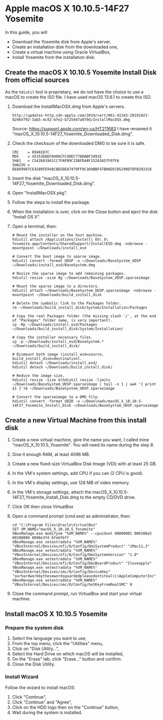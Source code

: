 ﻿# Apple macOS X 10.10.5-14F27 Yosemite

In this guide, you will

-   Download the Yosemite disk from Apple's server,
-   Create an installation disk from the downloaded one,
-   Create a virtual machine using Oracle VirtualBox,
-   Install Yosemite from the installation disk.

## Create the macOS X 10.10.5 Yosemite Install Disk from official sources

As the `hdiutil` tool is proprietary, we do not have the choice to use a macOS to create the ISO file. I have used macOS 13.6.1 to create this ISO.

1.  Download the InstallMacOSX.dmg from Apple's servers.

        http://updates-http.cdn-apple.com/2019/cert/061-41343-20191023-02465f92-3ab5-4c92-bfe2-b725447a070d/InstallMacOSX.dmg

    Source: https://support.apple.com/en-us/HT211683
    I have renamed it "macOS_X_10.10.5-14F27_Yosemite_Downloaded_Disk.dmg".

2.  Check the checksum of the downloaded DMG to be sure it is safe.

        CRC    = 8948187C
        MD5    = 453536DDF8406CFC40EC776DABF3491E
        SHA1   = C542681961CC7FAFB9C15BFD4AF152A3A57F07FA
        SHA256 = DE869907CE4289FE948CBD2DEA7479FF9C369BBF47B06D5CB5290D78FB2932C6

3.  Insert the disk "macOS_X_10.10.5-14F27_Yosemite_Downloaded_Disk.dmg".

4.  Open "InstallMacOSX.pkg".

5.  Follow the steps to install the package.

6.  When the installation is over, click on the Close button and eject the disk "Install OS X".

7.  Open a terminal, then: 

        # Mount the installer on the host machine.
        hdiutil attach /Applications/Install\ OS\ X\ Yosemite.app/Contents/SharedSupport/InstallESD.dmg -nobrowse -mountpoint ~/Downloads/install_esd
        
        # Convert the boot image to sparse image.
        hdiutil convert -format UDSP -o ~/Downloads/BaseSystem_UDSP ~/Downloads/install_esd/BaseSystem.dmg
        
        # Resize the sparse image to add remaining packages.
        hdiutil resize -size 8g ~/Downloads/BaseSystem_UDSP.sparseimage
        
        # Mount the sparse image to a directory.
        hdiutil attach ~/Downloads/BaseSystem_UDSP.sparseimage -nobrowse -mountpoint ~/Downloads/build_install_disk
        
        # Delete the symbolic link to the Packages folder.
        rm ~/Downloads/build_install_disk/System/Installation/Packages
        
        # Copy the real Packages folder (the missing slash '/', at the end of "Packages" folder name, is very important).
        cp -Rp ~/Downloads/install_esd/Packages ~/Downloads/build_install_disk/System/Installation/
        
        # Copy the installer necessary files.
        cp -p ~/Downloads/install_esd/BaseSystem.* ~/Downloads/build_install_disk/
        
        # Dismount both image (install_esd=source, build_install_disk=destination).
        hdiutil detach ~/Downloads/install_esd/
        hdiutil detach ~/Downloads/build_install_disk/
        
        # Reduce the image size.
        hdiutil resize -size $(hdiutil resize -limits ~/Downloads/BaseSystem_UDSP.sparseimage | tail -n 1 | awk '{ print $1 }')b ~/Downloads/BaseSystem_UDSP.sparseimage
        
        # Convert the sparseimage to a DMG file.
        hdiutil convert -format UDZO -o ~/Downloads/macOS_X_10.10.5-14F27_Yosemite_Install_Disk ~/Downloads/BaseSystem_UDSP.sparseimage

## Create a new Virtual Machine from this install disk

1.  Create a new virtual machine, give the name you want, I called mine "macOS_X_10.10.5_Yosemite".
   You will need its name during the step 8.

2.  Give it enough RAM, at least 4096 MB.

3.  Create a new fixed-size VirtualBox Disk Image (VDI) with at least 25 GB.

4.  In the VM's system settings, add CPU if you can (2 CPU is good).

5.  In the VM's display settings, use 128 MB of video memory.

6. In the VM's storage settings, attach the macOS_X_10.10.5-14F27_Yosemite_Install_Disk.dmg to the empty CD/DVD drive.

7.  Click OK then close VirtualBox

8.  Open a command prompt (cmd.exe) as administrator, then:

        cd "C:\Program Files\Oracle\VirtualBox"
        SET VM_NAME="macOS_X_10.10.5_Yosemite"
        VBoxManage.exe modifyvm "%VM_NAME%" --cpuidset 00000001 000106e5 00100800 0098e3fd bfebfbff
        VBoxManage.exe setextradata "%VM_NAME%" "VBoxInternal/Devices/efi/0/Config/DmiSystemProduct" "iMac11,3"
        VBoxManage.exe setextradata "%VM_NAME%" "VBoxInternal/Devices/efi/0/Config/DmiSystemVersion" "1.0"
        VBoxManage.exe setextradata "%VM_NAME%" "VBoxInternal/Devices/efi/0/Config/DmiBoardProduct" "Iloveapple"
        VBoxManage.exe setextradata "%VM_NAME%" "VBoxInternal/Devices/smc/0/Config/DeviceKey" "ourhardworkbythesewordsguardedpleasedontsteal(c)AppleComputerInc"
        VBoxManage.exe setextradata "%VM_NAME%" "VBoxInternal/Devices/smc/0/Config/GetKeyFromRealSMC" 0

9.  Close the command prompt, run VirtualBox and start your virtual machine.

## Install macOS X 10.10.5 Yosemite

### Prepare the system disk

1.  Select the language you want to use,
2.  From the top menu, click the "Utilities" menu,
3.  Click on "Disk Utility...",
4.  Select the Hard Drive on which macOS will be installed,
5.  On the "Erase" tab, click "Erase..." button and confirm.
6.  Close the Disk Utility.

### Install Wizard

Follow the wizard to install macOS:

1.  Click "Continue",
2.  Click "Continue" and "Agree",
3.  Click on the HDD logo then on the "Continue" button,
4.  Wait during the system is installed.
